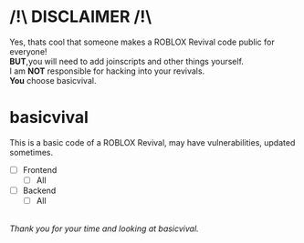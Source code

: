# /!\ DISCLAIMER /!\
Yes, thats cool that someone makes a ROBLOX Revival code public for everyone!<br>
<strong>BUT</strong>,you will need to add joinscripts and other things yourself.<br>
I am <strong>NOT</strong> responsible for hacking into your revivals.<br>
<strong>You</strong> choose basicvival.<br>

# basicvival
This is a basic code of a ROBLOX Revival, may have vulnerabilities, updated sometimes.<br>
- [ ] Frontend
    - [ ] All
- [ ] Backend
    - [ ] All

<br>
<i>Thank you for your time and looking at basicvival.</i>
